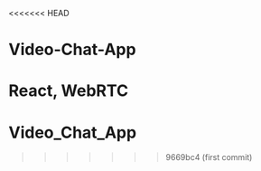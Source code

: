 <<<<<<< HEAD
# Video-Chat-App
React, WebRTC
=======
# Video_Chat_App
>>>>>>> 9669bc4 (first commit)
